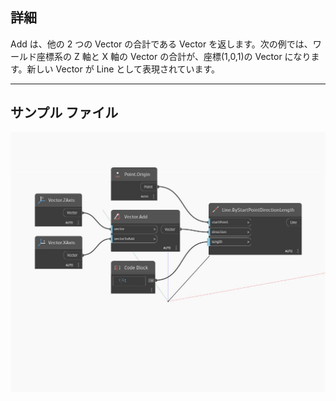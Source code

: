 ## 詳細
Add は、他の 2 つの Vector の合計である Vector を返します。次の例では、ワールド座標系の Z 軸と X 軸の Vector の合計が、座標(1,0,1)の Vector になります。新しい Vector が Line として表現されています。
___
## サンプル ファイル

![Add](./Autodesk.DesignScript.Geometry.Vector.Add_img.jpg)


